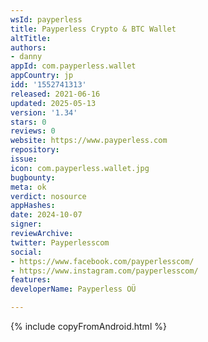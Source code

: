 ```yaml
---
wsId: payperless
title: Payperless Crypto & BTC Wallet
altTitle: 
authors:
- danny
appId: com.payperless.wallet
appCountry: jp
idd: '1552741313'
released: 2021-06-16
updated: 2025-05-13
version: '1.34'
stars: 0
reviews: 0
website: https://www.payperless.com
repository: 
issue: 
icon: com.payperless.wallet.jpg
bugbounty: 
meta: ok
verdict: nosource
appHashes: 
date: 2024-10-07
signer: 
reviewArchive: 
twitter: Payperlesscom
social:
- https://www.facebook.com/payperlesscom/
- https://www.instagram.com/payperlesscom/
features: 
developerName: Payperless OÜ

---
```


{% include copyFromAndroid.html %}
